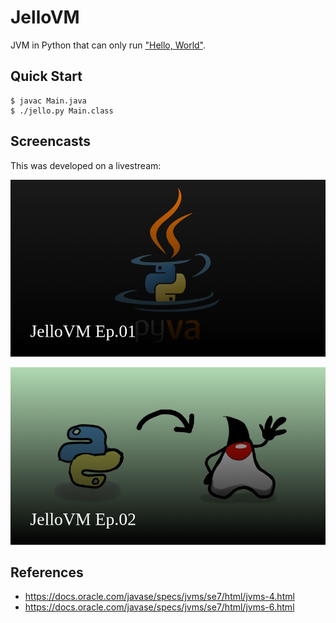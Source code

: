# JelloVM

JVM in Python that can only run ["Hello, World"](https://en.wikipedia.org/wiki/%22Hello,_World!%22_program).

## Quick Start

```console
$ javac Main.java
$ ./jello.py Main.class
```

## Screencasts

This was developed on a livestream:

[![episode-01](./thumbnails/thumbnail-01.png)](https://www.youtube.com/watch?v=67FmRyv8jTM)

[![episode-02](./thumbnails/thumbnail-02.png)](https://www.youtube.com/watch?v=anOidUQcv1w)

## References

- https://docs.oracle.com/javase/specs/jvms/se7/html/jvms-4.html
- https://docs.oracle.com/javase/specs/jvms/se7/html/jvms-6.html
